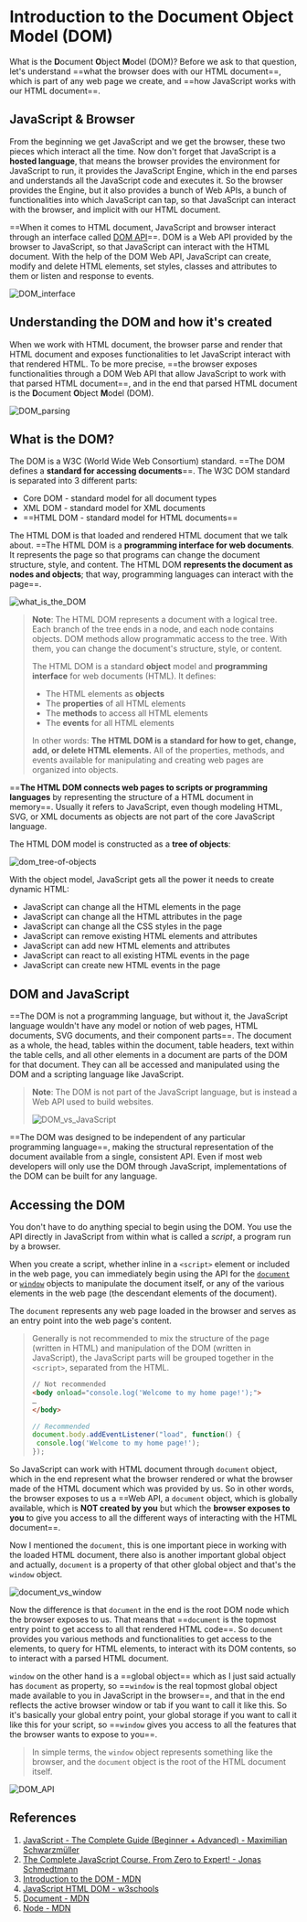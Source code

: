# Introduction to the Document Object Model (DOM)

What is the **D**ocument **O**bject **M**odel (DOM)? Before we ask to that question, let's understand ==what the browser does with our HTML document==, which is part of any web page we create, and ==how JavaScript works with our HTML document==.

## JavaScript & Browser

From the beginning we get JavaScript and we get the browser, these two pieces which interact all the time. Now don't forget that JavaScript is a **hosted language**, that means the browser provides the environment for JavaScript to run, it provides the JavaScript Engine, which in the end parses and understands all the JavaScript code and executes it. So the browser provides the Engine, but it also provides a bunch of Web APIs, a bunch of functionalities into which JavaScript can tap, so that JavaScript can interact with the browser, and implicit with our HTML document.

==When it comes to HTML document, JavaScript and browser interact through an interface called [DOM API](https://developer.mozilla.org/en-US/docs/Web/API/Document_Object_Model)==. DOM is a Web API provided by the browser to JavaScript, so that JavaScript can interact with the HTML document. With the help of the DOM Web API, JavaScript can create, modify and delete HTML elements, set styles, classes and attributes to them or listen and response to events.

![DOM_interface](../../img/DOM_interface.jpg)

## Understanding the DOM and how it's created

When we work with HTML document, the browser parse and render that HTML document and exposes functionalities to let JavaScript interact with that rendered HTML. To be more precise, ==the browser exposes functionalities through a DOM Web API that allow JavaScript to work with that parsed HTML document==, and in the end that parsed HTML document is the **D**ocument **O**bject **M**odel (DOM).

![DOM_parsing](../../img/DOM_parsing.jpg)

## What is the DOM?

The DOM is a W3C (World Wide Web Consortium) standard. ==The DOM defines a **standard for accessing documents**==. The W3C DOM standard is separated into 3 different parts:

- Core DOM - standard model for all document types
- XML DOM - standard model for XML documents
- ==HTML DOM - standard model for HTML documents==

The HTML DOM is that loaded and rendered HTML document that we talk about. ==The HTML DOM is a **programming interface for web documents**. It represents the page so that programs can change the document structure, style, and content. The HTML DOM **represents the document as nodes and objects**; that way, programming languages can interact with the page==.

![what_is_the_DOM](../../img/what_is_the_DOM.jpg)

> **Note**: The HTML DOM represents a document with a logical tree. Each branch of the tree ends in a node, and each node contains objects. DOM methods allow programmatic access to the tree. With them, you can change the document's structure, style, or content.
>
> The HTML DOM is a standard **object** model and **programming interface** for web documents (HTML). It defines:
>
> - The HTML elements as **objects**
> - The **properties** of all HTML elements
> - The **methods** to access all HTML elements
> - The **events** for all HTML elements
>
> In other words: **The HTML DOM is a standard for how to get, change, add, or delete HTML elements.** All of the properties, methods, and events available for manipulating and creating web pages are organized into objects.

==**The HTML DOM connects web pages to scripts or programming languages** by representing the structure of a HTML document in memory==. Usually it refers to JavaScript, even though modeling HTML, SVG, or XML documents as objects are not part of the core JavaScript language.

 The HTML DOM model is constructed as a **tree of objects**:

![dom_tree-of-objects](../../img/dom_tree-of-objects.jpg)

With the object model, JavaScript gets all the power it needs to create dynamic HTML:

- JavaScript can change all the HTML elements in the page
- JavaScript can change all the HTML attributes in the page
- JavaScript can change all the CSS styles in the page
- JavaScript can remove existing HTML elements and attributes
- JavaScript can add new HTML elements and attributes
- JavaScript can react to all existing HTML events in the page
- JavaScript can create new HTML events in the page

## DOM and JavaScript

==The DOM is not a programming language, but without it, the JavaScript language wouldn't have any model or notion of web pages, HTML documents, SVG documents, and their component parts==. The document as a whole, the head, tables within the document, table headers, text within the table cells, and all other elements in a document are parts of the DOM for that document. They can all be accessed and manipulated using the DOM and a scripting language like JavaScript.

> **Note**: The DOM is not part of the JavaScript language, but is instead a Web API used to build websites.
>
> ![DOM_vs_JavaScript](../../img/DOM_vs_JavaScript.jpg)

==The DOM was designed to be independent of any particular programming language==, making the structural representation of the document available from a single, consistent API. Even if most web developers will only use the DOM through JavaScript, implementations of the DOM can be built for any language.

## Accessing the DOM

You don't have to do anything special to begin using the DOM. You use the API directly in JavaScript from within what is called a *script*, a program run by a browser.

When you create a script, whether inline in a `<script>` element or included in the web page, you can immediately begin using the API for the [`document`](https://developer.mozilla.org/en-US/docs/Web/API/Document) or [`window`](https://developer.mozilla.org/en-US/docs/Web/API/Window) objects to manipulate the document itself, or any of the various elements in the web page (the descendant elements of the document).

The `document` represents any web page loaded in the browser and serves as an entry point into the web page's content.

> Generally is not recommended to mix the structure of the page (written in HTML) and manipulation of the DOM (written in JavaScript), the JavaScript parts will be grouped together in the `<script>`, separated from the HTML.
>
> ```html
> // Not recommended
> <body onload="console.log('Welcome to my home page!');">
> …
> </body>
> ```
>
> ```js
> // Recommended
> document.body.addEventListener("load", function() {
>  console.log('Welcome to my home page!');
> });
> ```

So JavaScript can work with HTML document through `document` object, which in the end represent what the browser rendered or what the browser made of the HTML document which was provided by us. So in other words, the browser exposes to us a ==Web API, a `document` object, which is globally available, which is **NOT created by you** but which the **browser exposes to you** to give you access to all the different ways of interacting with the HTML document==.

Now I mentioned the `document`, this is one important piece in working with the loaded HTML document, there also is another important global object and actually, `document` is a property of that other global object and that's the `window` object.

![document_vs_window](../../img/document_vs_window.jpg)

Now the difference is that `document` in the end is the root DOM node which the browser exposes to us. That means that ==`document` is the topmost entry point to get access to all that rendered HTML code==. So `document` provides you various methods and functionalities to get access to the elements, to query for HTML elements, to interact with its DOM contents, so to interact with a parsed HTML document.

`window` on the other hand is a ==global object== which as I just said actually has `document` as property, so ==`window` is the real topmost global object made available to you in JavaScript in the browser==, and that in the end reflects the active browser window or tab if you want to call it like this. So it's basically your global entry point, your global storage if you want to call it like this for your script, so ==`window` gives you access to all the features that the browser wants to expose to you==.

> In simple terms, the `window` object represents something like the browser, and the `document` object is the root of the HTML document itself.

![DOM_API](../../img/DOM_API.jpg)

## References

1. [JavaScript - The Complete Guide (Beginner + Advanced) - Maximilian Schwarzmüller](https://www.udemy.com/course/javascript-the-complete-guide-2020-beginner-advanced/?utm_source=adwords&utm_medium=udemyads&utm_campaign=JavaScript_v.PROF_la.EN_cc.ROWMTA-B_ti.6368&utm_content=deal4584&utm_term=_._ag_130756014153_._ad_558386196906_._kw__._de_c_._dm__._pl__._ti_dsa-774930039569_._li_1011789_._pd__._&matchtype=&gclid=Cj0KCQjw0umSBhDrARIsAH7FCoeU9W1FhcfHq4JH6InuqwKQdlnXPY4wnIG6-ZrfGPJ6hyB9zTE0NW8aAvGkEALw_wcB)
1. [The Complete JavaScript Course. From Zero to Expert! - Jonas Schmedtmann](https://www.udemy.com/course/the-complete-javascript-course/?utm_source=adwords&utm_medium=udemyads&utm_campaign=JavaScript_v.PROF_la.EN_cc.ROWMTA-B_ti.6368&utm_content=deal4584&utm_term=_._ag_130756014153_._ad_558386196906_._kw__._de_c_._dm__._pl__._ti_dsa-774930039569_._li_1011789_._pd__._&matchtype=&gclid=CjwKCAjwiuuRBhBvEiwAFXKaNCuaAhZ8UB5kIldtb76eeAyfM0SUKeceBq3FKF24pNxDVe-_g0-DPxoCnWwQAvD_BwE)
1. [Introduction to the DOM - MDN](https://developer.mozilla.org/en-US/docs/Web/API/Document_Object_Model/Introduction)
1. [JavaScript HTML DOM - w3schools](https://www.w3schools.com/js/js_htmldom.asp)
1. [Document - MDN](https://developer.mozilla.org/en-US/docs/Web/API/Document)
1. [Node - MDN](https://developer.mozilla.org/en-US/docs/Web/API/Node)
